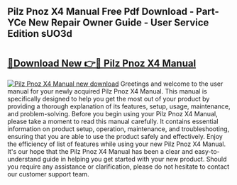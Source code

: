 ## Pilz Pnoz X4 Manual Free Pdf Download - Part-YCe New Repair Owner Guide - User Service Edition sUO3d

# <h2><a href="http://cf18572.oget.top/?id=Pilz+Pnoz+X4+Manual">🔗Download New 👉🔴 Pilz Pnoz X4 Manual</a></h2>

[![Pilz Pnoz X4 Manual new download](https://i.imgur.com/5g1atiW.png)](http://cf18572.oget.top/?id=Pilz+Pnoz+X4+Manual)
Greetings and welcome to the user manual for your newly acquired Pilz Pnoz X4 Manual. This manual is specifically designed to help you get the most out of your product by providing a thorough explanation of its features, setup, usage, maintenance, and problem-solving. Before you begin using your Pilz Pnoz X4 Manual, please take a moment to read this manual carefully. It contains essential information on product setup, operation, maintenance, and troubleshooting, ensuring that you are able to use the product safely and effectively. Enjoy the efficiency of list of features while using your new Pilz Pnoz X4 Manual. It's our hope that the Pilz Pnoz X4 Manual has been a clear and easy-to-understand guide in helping you get started with your new product. Should you require any assistance or clarification, please do not hesitate to contact our customer support team.
